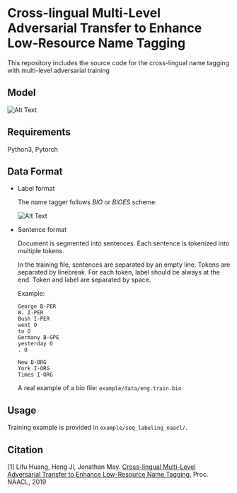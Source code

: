 # Cross-lingual Multi-Level Adversarial Transfer to Enhance Low-Resource Name Tagging 

This repository includes the source code for the cross-lingual name tagging with multi-level adversarial training


## Model
 
   ![Alt Text](https://drive.google.com/drive/u/0/folders/19H9trOJjTBDDLyUux76WP77K8qaCHlrF)

## Requirements

Python3, Pytorch

## Data Format

* Label format

    The name tagger follows *BIO* or *BIOES* scheme:
    
    ![Alt Text](https://blender04.cs.rpi.edu/~zhangb8/public_misc/bio_scheme_example.png)

* Sentence format
    
    Document is segmented into sentences. Each sentence is tokenized into multiple tokens. 
    
    In the training file, sentences are separated by an empty line. Tokens are separated by linebreak. For each token, label should be always at the end. Token and label are separated by space.
        
    Example:
    ```
    George B-PER
    W. I-PER
    Bush I-PER
    went O
    to O
    Germany B-GPE
    yesterday O
    . O
    
    New B-ORG
    York I-ORG
    Times I-ORG
    ```
    
    A real example of a bio file: `example/data/eng.train.bio`
        

## Usage

Training example is provided in `example/seq_labeling_naacl/`.

## Citation

[1] Lifu Huang, Heng Ji, Jonathan May. [Cross-lingual Multi-Level Adversarial Transfer to Enhance Low-Resource Name Tagging](http://nlp.cs.rpi.edu/paper/adversarial2019.pdf), Proc. NAACL, 2019
